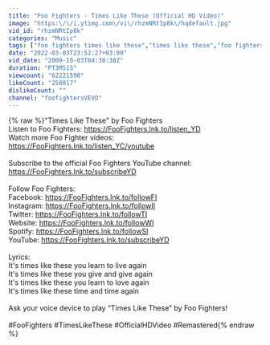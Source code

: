 ```yaml
---
title: "Foo Fighters - Times Like These (Official HD Video)"
image: "https:\/\/i.ytimg.com\/vi\/rhzmNRtIp8k\/hqdefault.jpg"
vid_id: "rhzmNRtIp8k"
categories: "Music"
tags: ["foo fighters times like these","times like these","foo fighters"]
date: "2022-03-03T23:52:27+03:00"
vid_date: "2009-10-03T04:38:38Z"
duration: "PT3M51S"
viewcount: "62221598"
likeCount: "250017"
dislikeCount: ""
channel: "foofightersVEVO"
---
```

{% raw %}&quot;Times Like These&quot; by Foo Fighters <br />Listen to Foo Fighters: <a rel="nofollow" target="blank" href="https://FooFighters.lnk.to/listen_YD">https://FooFighters.lnk.to/listen_YD</a><br />Watch more Foo Fighter videos: <a rel="nofollow" target="blank" href="https://FooFighters.lnk.to/listen_YC/youtube">https://FooFighters.lnk.to/listen_YC/youtube</a><br /><br />Subscribe to the official Foo Fighters YouTube channel: <a rel="nofollow" target="blank" href="https://FooFighters.lnk.to/subscribeYD">https://FooFighters.lnk.to/subscribeYD</a><br /><br />Follow Foo Fighters:<br />Facebook: <a rel="nofollow" target="blank" href="https://FooFighters.lnk.to/followFI">https://FooFighters.lnk.to/followFI</a><br />Instagram: <a rel="nofollow" target="blank" href="https://FooFighters.lnk.to/followII">https://FooFighters.lnk.to/followII</a><br />Twitter: <a rel="nofollow" target="blank" href="https://FooFighters.lnk.to/followTI">https://FooFighters.lnk.to/followTI</a><br />Website: <a rel="nofollow" target="blank" href="https://FooFighters.lnk.to/followWI">https://FooFighters.lnk.to/followWI</a><br />Spotify: <a rel="nofollow" target="blank" href="https://FooFighters.lnk.to/followSI">https://FooFighters.lnk.to/followSI</a><br />YouTube: <a rel="nofollow" target="blank" href="https://FooFighters.lnk.to/subscribeYD">https://FooFighters.lnk.to/subscribeYD</a><br /><br />Lyrics:<br />It's times like these you learn to live again<br />It's times like these you give and give again<br />It's times like these you learn to love again<br />It's times like these time and time again<br /><br />Ask your voice device to play “Times Like These” by Foo Fighters!<br /><br />#FooFighters #TimesLikeThese #OfficialHDVideo #Remastered﻿{% endraw %}
